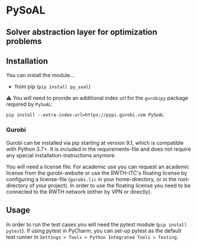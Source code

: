 # PySoAL

## Solver abstraction layer for optimization problems

## Installation

You can install the module...
- from pip (``pip install py_soal``)

:warning: You will need to provide an additional index url for the ``gurobipy`` package required by ``PySoAL``:

```
pip install --extra-index-url=https://pypi.gurobi.com PySoAL
```

### Gurobi
Gurobi can be installed via pip starting at version 9.1, which is compatible with Python 3.7+. It is included in the requirements-file and does not require any special installation-instructions anymore.

You will need a license file. For academic use you can request an academic license from the gurobi-website or use the RWTH-ITC's floating license by configuring a license-file (``gurobi.lic`` in your home-directory, or in the root-directory of your project).
In order to use the floating license you need to be connected to the RWTH network (either by VPN or directly).

## Usage

In order to run the test cases you will need the pytest module (``pip install pytest``). If using pytest in PyCharm, you can set-up pytest as the default test runner in ``Settings > Tools > Python Integrated Tools > Testing``.
